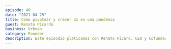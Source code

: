 ```yaml
---
episode: 40
date: "2021-04-25"
title: Cómo pivotear y crecer 2x en una pandemia
guest: Renato Picardo
business: Urbvan
category: Founder
description: Este episodio platicamos con Renato Picard, CEO y Cofundador de Urbvan, la red de movilidad inteligente que está revolucionando el transporte público en México. Charlamos sobre efectos de red, pivotear en tiempos de crisis y sus mejores consejos para nuestra comunidad de emprendedores.
---
```

